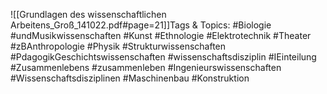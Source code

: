 
![[Grundlagen des wissenschaftlichen Arbeitens_Groß_141022.pdf#page=21]]Tags & Topics:
   #Biologie
   #undMusikwissenschaften
   #Kunst
   #Ethnologie
   #Elektrotechnik
   #Theater
   #zBAnthropologie
   #Physik
   #Strukturwissenschaften
   #PdagogikGeschichtswissenschaften
   #wissenschaftsdisziplin
   #IEinteilung
   #Zusammenlebens
   #zusammenleben
   #Ingenieurswissenschaften
   #Wissenschaftsdisziplinen
   #Maschinenbau
   #Konstruktion